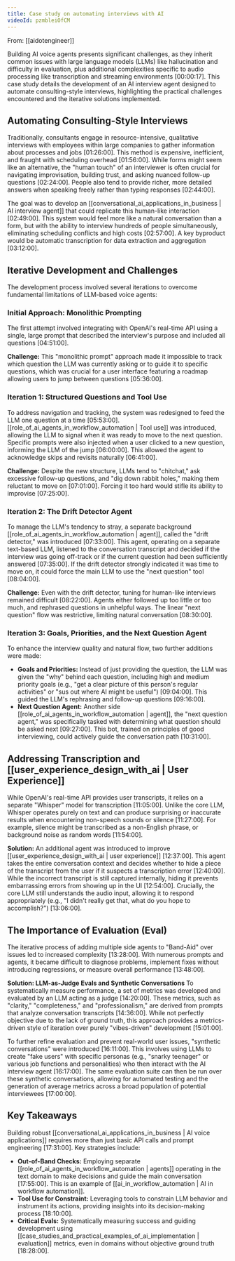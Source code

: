 ```yaml
---
title: Case study on automating interviews with AI
videoId: pzmbleiOfCM
---
```


From: [[aidotengineer]] <br/> 

Building AI voice agents presents significant challenges, as they inherit common issues with large language models (LLMs) like hallucination and difficulty in evaluation, plus additional complexities specific to audio processing like transcription and streaming environments <a class="yt-timestamp" data-t="00:00:17">[00:00:17]</a>. This case study details the development of an AI interview agent designed to automate consulting-style interviews, highlighting the practical challenges encountered and the iterative solutions implemented.

## Automating Consulting-Style Interviews

Traditionally, consultants engage in resource-intensive, qualitative interviews with employees within large companies to gather information about processes and jobs <a class="yt-timestamp" data-t="01:26:00">[01:26:00]</a>. This method is expensive, inefficient, and fraught with scheduling overhead <a class="yt-timestamp" data-t="01:56:00">[01:56:00]</a>. While forms might seem like an alternative, the "human touch" of an interviewer is often crucial for navigating improvisation, building trust, and asking nuanced follow-up questions <a class="yt-timestamp" data-t="02:24:00">[02:24:00]</a>. People also tend to provide richer, more detailed answers when speaking freely rather than typing responses <a class="yt-timestamp" data-t="02:44:00">[02:44:00]</a>.

The goal was to develop an [[conversational_ai_applications_in_business | AI interview agent]] that could replicate this human-like interaction <a class="yt-timestamp" data-t="02:49:00">[02:49:00]</a>. This system would feel more like a natural conversation than a form, but with the ability to interview hundreds of people simultaneously, eliminating scheduling conflicts and high costs <a class="yt-timestamp" data-t="02:57:00">[02:57:00]</a>. A key byproduct would be automatic transcription for data extraction and aggregation <a class="yt-timestamp" data-t="03:12:00">[03:12:00]</a>.

## Iterative Development and Challenges

The development process involved several iterations to overcome fundamental limitations of LLM-based voice agents:

### Initial Approach: Monolithic Prompting
The first attempt involved integrating with OpenAI's real-time API using a single, large prompt that described the interview's purpose and included all questions <a class="yt-timestamp" data-t="04:51:00">[04:51:00]</a>.

**Challenge:** This "monolithic prompt" approach made it impossible to track which question the LLM was currently asking or to guide it to specific questions, which was crucial for a user interface featuring a roadmap allowing users to jump between questions <a class="yt-timestamp" data-t="05:36:00">[05:36:00]</a>.

### Iteration 1: Structured Questions and Tool Use
To address navigation and tracking, the system was redesigned to feed the LLM one question at a time <a class="yt-timestamp" data-t="05:53:00">[05:53:00]</a>. [[role_of_ai_agents_in_workflow_automation | Tool use]] was introduced, allowing the LLM to signal when it was ready to move to the next question. Specific prompts were also injected when a user clicked to a new question, informing the LLM of the jump <a class="yt-timestamp" data-t="06:00:00">[06:00:00]</a>. This allowed the agent to acknowledge skips and revisits naturally <a class="yt-timestamp" data-t="06:41:00">[06:41:00]</a>.

**Challenge:** Despite the new structure, LLMs tend to "chitchat," ask excessive follow-up questions, and "dig down rabbit holes," making them reluctant to move on <a class="yt-timestamp" data-t="07:01:00">[07:01:00]</a>. Forcing it too hard would stifle its ability to improvise <a class="yt-timestamp" data-t="07:25:00">[07:25:00]</a>.

### Iteration 2: The Drift Detector Agent
To manage the LLM's tendency to stray, a separate background [[role_of_ai_agents_in_workflow_automation | agent]], called the "drift detector," was introduced <a class="yt-timestamp" data-t="07:33:00">[07:33:00]</a>. This agent, operating on a separate text-based LLM, listened to the conversation transcript and decided if the interview was going off-track or if the current question had been sufficiently answered <a class="yt-timestamp" data-t="07:35:00">[07:35:00]</a>. If the drift detector strongly indicated it was time to move on, it could force the main LLM to use the "next question" tool <a class="yt-timestamp" data-t="08:04:00">[08:04:00]</a>.

**Challenge:** Even with the drift detector, tuning for human-like interviews remained difficult <a class="yt-timestamp" data-t="08:22:00">[08:22:00]</a>. Agents either followed up too little or too much, and rephrased questions in unhelpful ways. The linear "next question" flow was restrictive, limiting natural conversation <a class="yt-timestamp" data-t="08:30:00">[08:30:00]</a>.

### Iteration 3: Goals, Priorities, and the Next Question Agent
To enhance the interview quality and natural flow, two further additions were made:
*   **Goals and Priorities:** Instead of just providing the question, the LLM was given the "why" behind each question, including high and medium priority goals (e.g., "get a clear picture of this person's regular activities" or "sus out where AI might be useful") <a class="yt-timestamp" data-t="09:04:00">[09:04:00]</a>. This guided the LLM's rephrasing and follow-up questions <a class="yt-timestamp" data-t="09:16:00">[09:16:00]</a>.
*   **Next Question Agent:** Another side [[role_of_ai_agents_in_workflow_automation | agent]], the "next question agent," was specifically tasked with determining what question should be asked next <a class="yt-timestamp" data-t="09:27:00">[09:27:00]</a>. This bot, trained on principles of good interviewing, could actively guide the conversation path <a class="yt-timestamp" data-t="10:31:00">[10:31:00]</a>.

## Addressing Transcription and [[user_experience_design_with_ai | User Experience]]

While OpenAI's real-time API provides user transcripts, it relies on a separate "Whisper" model for transcription <a class="yt-timestamp" data-t="11:05:00">[11:05:00]</a>. Unlike the core LLM, Whisper operates purely on text and can produce surprising or inaccurate results when encountering non-speech sounds or silence <a class="yt-timestamp" data-t="11:27:00">[11:27:00]</a>. For example, silence might be transcribed as a non-English phrase, or background noise as random words <a class="yt-timestamp" data-t="11:54:00">[11:54:00]</a>.

**Solution:** An additional agent was introduced to improve [[user_experience_design_with_ai | user experience]] <a class="yt-timestamp" data-t="12:37:00">[12:37:00]</a>. This agent takes the entire conversation context and decides whether to hide a piece of the transcript from the user if it suspects a transcription error <a class="yt-timestamp" data-t="12:40:00">[12:40:00]</a>. While the incorrect transcript is still captured internally, hiding it prevents embarrassing errors from showing up in the UI <a class="yt-timestamp" data-t="12:54:00">[12:54:00]</a>. Crucially, the core LLM still understands the audio input, allowing it to respond appropriately (e.g., "I didn't really get that, what do you hope to accomplish?") <a class="yt-timestamp" data-t="13:06:00">[13:06:00]</a>.

## The Importance of Evaluation (Eval)

The iterative process of adding multiple side agents to "Band-Aid" over issues led to increased complexity <a class="yt-timestamp" data-t="13:28:00">[13:28:00]</a>. With numerous prompts and agents, it became difficult to diagnose problems, implement fixes without introducing regressions, or measure overall performance <a class="yt-timestamp" data-t="13:48:00">[13:48:00]</a>.

**Solution: LLM-as-Judge Evals and Synthetic Conversations**
To systematically measure performance, a set of metrics was developed and evaluated by an LLM acting as a judge <a class="yt-timestamp" data-t="14:20:00">[14:20:00]</a>. These metrics, such as "clarity," "completeness," and "professionalism," are derived from prompts that analyze conversation transcripts <a class="yt-timestamp" data-t="14:36:00">[14:36:00]</a>. While not perfectly objective due to the lack of ground truth, this approach provides a metrics-driven style of iteration over purely "vibes-driven" development <a class="yt-timestamp" data-t="15:01:00">[15:01:00]</a>.

To further refine evaluation and prevent real-world user issues, "synthetic conversations" were introduced <a class="yt-timestamp" data-t="16:11:00">[16:11:00]</a>. This involves using LLMs to create "fake users" with specific personas (e.g., "snarky teenager" or various job functions and personalities) who then interact with the AI interview agent <a class="yt-timestamp" data-t="16:17:00">[16:17:00]</a>. The same evaluation suite can then be run over these synthetic conversations, allowing for automated testing and the generation of average metrics across a broad population of potential interviewees <a class="yt-timestamp" data-t="17:00:00">[17:00:00]</a>.

## Key Takeaways

Building robust [[conversational_ai_applications_in_business | AI voice applications]] requires more than just basic API calls and prompt engineering <a class="yt-timestamp" data-t="17:31:00">[17:31:00]</a>. Key strategies include:
*   **Out-of-Band Checks:** Employing separate [[role_of_ai_agents_in_workflow_automation | agents]] operating in the text domain to make decisions and guide the main conversation <a class="yt-timestamp" data-t="17:55:00">[17:55:00]</a>. This is an example of [[ai_in_workflow_automation | AI in workflow automation]].
*   **Tool Use for Constraint:** Leveraging tools to constrain LLM behavior and instrument its actions, providing insights into its decision-making process <a class="yt-timestamp" data-t="18:10:00">[18:10:00]</a>.
*   **Critical Evals:** Systematically measuring success and guiding development using [[case_studies_and_practical_examples_of_ai_implementation | evaluation]] metrics, even in domains without objective ground truth <a class="yt-timestamp" data-t="18:28:00">[18:28:00]</a>.